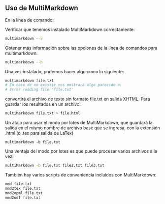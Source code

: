 ## Uso de MultiMarkdown

En la línea de comando:  


Verificar que tenemos instalado MultiMarkdown correctamente: 


```bash
multimarkdown --v
```


Obtener más información sobre las opciones de la línea de comandos para multimarkdown.  


```bash
multimarkdown --h
```

Una vez instalado, podemos hacer algo como lo siguiente: 


```bash
multimarkdown file.txt
# En caso de no existir nos mostrará algo parecido a:
# Error reading file 'file.txt'
```
convertirá el archivo de texto sin formato file.txt en salida XHTML. Para guardar los resultados en un archivo:


```bash
multiMarkdown file.txt > file.html
```

Un atajo para usar el modo por lotes de MultiMarkdown, que guardará la salida en el mismo nombre de archivo base que se ingresa, con la extensión .html (o .tex para salida de LaTex)


```
multimarkdown -b file.txt
```

Una ventaja del modo por lotes es que puede procesar varios archivos a la vez:  


```bash
multiMarkdown -b file.txt file2.txt file3.txt

```

También hay varios scripts de conveniencia incluidos con MultiMarkdown:  


```bash
mmd file.txt
mmd2tex file.txt
mmd2opml file.txt
mmd2odf file.txt
```


